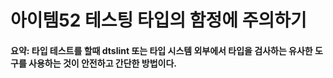 # 아이템52 테스팅 타입의 함정에 주의하기

#### 요약: 타입 테스트를 할때 dtslint 또는 타입 시스템 외부에서 타입을 검사하는 유사한 도구를 사용하는 것이 안전하고 간단한 방법이다.

